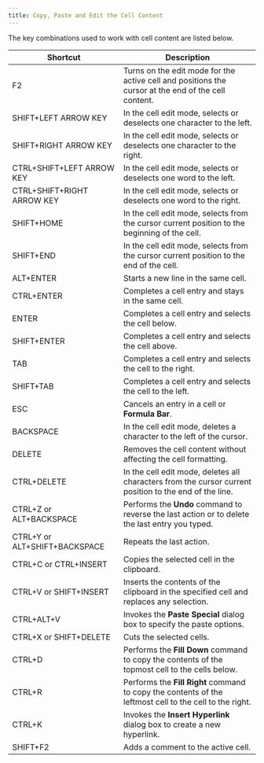 ```yaml
---
title: Copy, Paste and Edit the Cell Content
---
```

The key combinations used to work with cell content are listed below.

| Shortcut | Description |
|---|---|
| F2 | Turns on the edit mode for the active cell and positions the cursor at the end of the cell content. |
| SHIFT+LEFT ARROW KEY | In the cell edit mode, selects or deselects one character to the left. |
| SHIFT+RIGHT ARROW KEY | In the cell edit mode, selects or deselects one character to the right. |
| CTRL+SHIFT+LEFT ARROW KEY | In the cell edit mode, selects or deselects one word to the left. |
| CTRL+SHIFT+RIGHT ARROW KEY | In the cell edit mode, selects or deselects one word to the right. |
| SHIFT+HOME | In the cell edit mode, selects from the cursor current position to the beginning of the cell. |
| SHIFT+END | In the cell edit mode, selects from the cursor current position to the end of the cell. |
| ALT+ENTER | Starts a new line in the same cell. |
| CTRL+ENTER | Completes a cell entry and stays in the same cell. |
| ENTER | Completes a cell entry and selects the cell below. |
| SHIFT+ENTER | Completes a cell entry and selects the cell above. |
| TAB | Completes a cell entry and selects the cell to the right. |
| SHIFT+TAB | Completes a cell entry and selects the cell to the left. |
| ESC | Cancels an entry in a cell or **Formula Bar**. |
| BACKSPACE | In the cell edit mode, deletes a character to the left of the cursor. |
| DELETE | Removes the cell content without affecting the cell formatting. |
| CTRL+DELETE | In the cell edit mode, deletes all characters from the cursor current position to the end of the line. |
| CTRL+Z or ALT+BACKSPACE | Performs the **Undo** command to reverse the last action or to delete the last entry you typed. |
| CTRL+Y or ALT+SHIFT+BACKSPACE | Repeats the last action. |
| CTRL+C or CTRL+INSERT | Copies the selected cell in the clipboard. |
| CTRL+V or SHIFT+INSERT | Inserts the contents of the clipboard in the specified cell and replaces any selection. |
| CTRL+ALT+V | Invokes the **Paste Special** dialog box to specify the paste options. |
| CTRL+X or SHIFT+DELETE | Cuts the selected cells. |
| CTRL+D | Performs the **Fill Down** command to copy the contents of the topmost cell to the cells below. |
| CTRL+R | Performs the **Fill Right** command to copy the contents of the leftmost cell to the cell to the right. |
| CTRL+K | Invokes the **Insert Hyperlink** dialog box to create a new hyperlink. |
| SHIFT+F2 | Adds a comment to the active cell. |